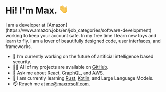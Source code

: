 <h1>Hi! I'm Max. <img src="https://raw.githubusercontent.com/ABSphreak/ABSphreak/master/gifs/Hi.gif" width="30" /></h1>
I am a developer at [Amazon](https://www.amazon.jobs/en/job_categories/software-development) working to keep your account safe. In my free time I learn new toys and learn to fly. I am a lover of beautifully designed code, user interfaces, and frameworks.

- 🔭 I’m currently working on the future of artificial intelligence based security.
- 👨‍💻 All of my projects are available on [GitHub](https://github.com/mrrosoff).
- 💬 Ask me about [React](https://reactjs.org/), [GraphQL](https://graphql.org/), and [AWS](https://aws.amazon.com/).
- 🧠 I am currently learning [Rust](https://www.rust-lang.org/), [Kotlin](https://kotlinlang.org), and Large Language Models.
- 📫 Reach me at [me@maxrosoff.com](mailto:me@maxrosoff.com).
